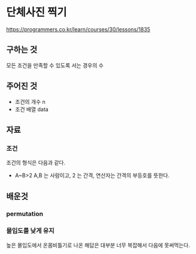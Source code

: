 # 단체사진 찍기
https://programmers.co.kr/learn/courses/30/lessons/1835
## 구하는 것
모든 조건을 만족할 수 있도록 서는 경우의 수
## 주어진 것
- 조건의 개수 n
- 조건 배열 data
## 자료
### 조건
조건의 형식은 다음과 같다.
- A~B>2
A,B 는 사람이고, 2 는 간격,
연산자는 간격의 부등호를 뜻한다. 
  
## 배운것
### permutation
### 몰입도를 낮게 유지
높은 몰입도에서 온몸비틀기로 나온 해답은 대부분 너무 복잡해서 다음에 못써먹는다.